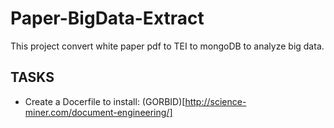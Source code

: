 # Paper-BigData-Extract

This project convert white paper pdf to TEI to mongoDB to analyze big data.

## TASKS

* Create a Docerfile to install:
(GORBID)[http://science-miner.com/document-engineering/]
